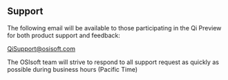 ## Support

The following email will be available to those participating in the Qi Preview for both product support and feedback:

[QiSupport@osisoft.com](mailto://QiSupport@osisoft.com)

The OSIsoft team will strive to respond to all support request as quickly as possible during business hours (Pacific Time)
